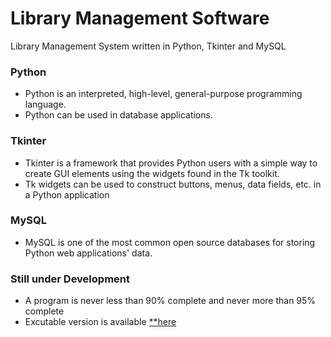 # Library Management Software

Library Management System written in Python, Tkinter and MySQL

### Python
- Python is an interpreted, high-level, general-purpose programming language.
- Python can be used in database applications.

### Tkinter
- Tkinter is a framework that provides Python users with a simple way to create GUI elements using the widgets found in the Tk toolkit. 
- Tk widgets can be used to construct buttons, menus, data fields, etc. in a Python application

### MySQL
- MySQL is one of the most common open source databases for storing Python web applications' data.

### Still under Development
- A program is never less than 90% complete and never more than 95% complete
- Excutable version is available [**here](https://github.com/anaswarambali/Library-Management-Software-exe)
